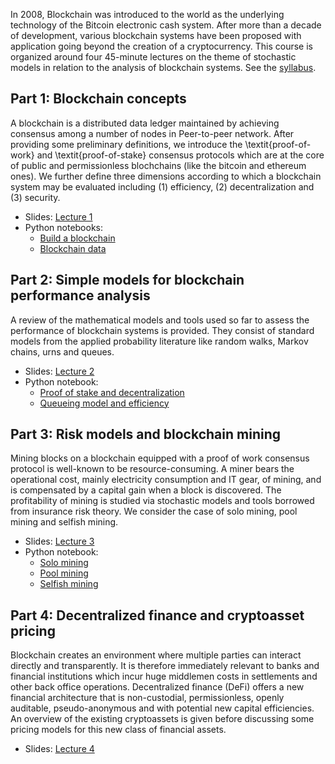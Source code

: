 In 2008, Blockchain was introduced to the world as the underlying technology of the Bitcoin electronic cash system. After more than a decade of development, various blockchain systems have been proposed with application going beyond the creation of a cryptocurrency. This course is organized around four 45-minute lectures on the theme of stochastic models in relation to the analysis of blockchain systems. See the [syllabus](/Syllabus/BLOCKASTICS_syllabus.pdf).

## Part 1: Blockchain concepts
A blockchain is a distributed data ledger maintained by achieving consensus among a number of nodes in Peer-to-peer network. After providing some preliminary definitions, we introduce the \textit{proof-of-work} and \textit{proof-of-stake} consensus protocols which are at the core of public and permissionless blochchains (like the bitcoin and ethereum ones). We further define three dimensions according to which a blockchain system may be evaluated including (1) efficiency, (2) decentralization and (3) security.

* Slides: [Lecture 1](/Slides/Lecture1/blockastics_lec_1.pdf)     
* Python notebooks: 
	- [Build a blockchain](/Python/lecture1_build_blockchain.ipynb)
	- [Blockchain data](/Python/lecture1_blockchain_data.ipynb)


## Part 2: Simple models for blockchain performance analysis
A review of the mathematical models and tools used so far to assess the performance of blockchain systems is provided. They consist of standard models from the applied probability literature like random walks, Markov chains, urns and queues.

* Slides: [Lecture 2](/Slides/Lecture2/blockastics_lec_2.pdf)     
* Python notebook: 
	- [Proof of stake and decentralization](/Python/lecture_2_POS_Decentralization.ipynb)
	- [Queueing model and efficiency](/Python/lecture_2_Efficiency.ipynb)


## Part 3: Risk models and blockchain mining
Mining blocks on a blockchain equipped with a proof of work consensus protocol is well-known to be resource-consuming. A miner bears the operational cost, mainly
electricity consumption and IT gear, of mining, and is compensated by a capital gain when a block is discovered. The profitability of mining is studied via stochastic models and tools borrowed from insurance risk theory. We consider the case of solo mining, pool mining and selfish mining.  

* Slides: [Lecture 3](/Slides/Lecture3/blockastics_lec_3.pdf)     
* Python notebook: 
	- [Solo mining](/Python/lecture3_solo_mining.ipynb)
	- [Pool mining](/Python/lecture3_mining_pool.ipynb)
	- [Selfish mining](/Python/lecture3_selfish_mining.ipynb)  


## Part 4: Decentralized finance and cryptoasset pricing
Blockchain creates an environment where multiple parties can interact directly and transparently. It is therefore immediately relevant to banks and financial institutions which incur huge middlemen costs in settlements and other back office operations. Decentralized finance (DeFi) offers a new financial architecture that is non-custodial, permissionless, openly auditable, pseudo-anonymous and with potential new capital efficiencies. An overview of the existing cryptoassets is given before discussing some pricing models for this new class of financial assets.

* Slides: [Lecture 4](/Slides/Lecture4/blockastics_lec_4.pdf)     

